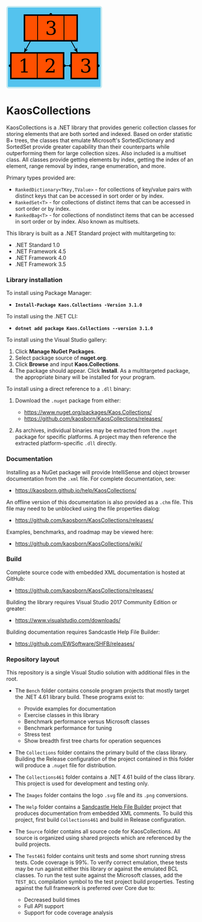 ![logo](Images/KaosCollections-218.png)
# KaosCollections

KaosCollections is a .NET library that provides generic collection classes
for storing elements that are both sorted and indexed.
Based on order statistic B+ trees,
the classes that emulate Microsoft's SortedDictionary and SortedSet
provide greater capability than their counterparts while outperforming them for large collection sizes.
Also included is a multiset class.
All classes provide getting elements by index, getting the index of an element, range removal by index, range enumeration, and more.

Primary types provided are:

* `RankedDictionary<TKey,TValue>` - for collections of key/value pairs with distinct keys that can be accessed in sort order or by index.
* `RankedSet<T>` - for collections of distinct items that can be accessed in sort order or by index.
* `RankedBag<T>` - for collections of nondistinct items that can be accessed in sort order or by index. Also known as multisets.

This library is built as a .NET Standard project with multitargeting to:

* .NET Standard 1.0
* .NET Framework 4.5
* .NET Framework 4.0
* .NET Framework 3.5

### Library installation

To install using Package Manager:

* **`Install-Package Kaos.Collections -Version 3.1.0`**

To install using the .NET CLI:

* **`dotnet add package Kaos.Collections --version 3.1.0`**

To install using the Visual Studio gallery:
1. Click **Manage NuGet Packages**.
2. Select package source of **nuget.org**.
3. Click **Browse** and input **Kaos.Collections**.
4. The package should appear. Click **Install**.
As a multitargeted package, the appropriate binary will be installed for your program.

To install using a direct reference to a `.dll` binary:

1. Download the `.nuget` package from either:

   * https://www.nuget.org/packages/Kaos.Collections/
   * https://github.com/kaosborn/KaosCollections/releases/

2. As archives, individual binaries may be extracted from the `.nuget` package for specific platforms.
A project may then reference the extracted platform-specific `.dll` directly.

### Documentation

Installing as a NuGet package will provide IntelliSense and object browser documentation from the `.xml` file.
For complete documentation, see:

* https://kaosborn.github.io/help/KaosCollections/

An offline version of this documentation is also provided as a `.chm` file.
This file may need to be unblocked using the file properties dialog:

* https://github.com/kaosborn/KaosCollections/releases/

Examples, benchmarks, and roadmap may be viewed here:

* https://github.com/kaosborn/KaosCollections/wiki/

### Build

Complete source code with embedded XML documentation is hosted at GitHub:

* https://github.com/kaosborn/KaosCollections/releases/

Building the library requires Visual Studio 2017 Community Edition or greater:

* https://www.visualstudio.com/downloads/

Building documentation requires Sandcastle Help File Builder:

* https://github.com/EWSoftware/SHFB/releases/

### Repository layout

This repository is a single Visual Studio solution with additional files in the root.

* The `Bench` folder contains console program projects that mostly target the .NET 4.61 library build.
These programs exist to:

  * Provide examples for documentation
  * Exercise classes in this library
  * Benchmark performance versus Microsoft classes
  * Benchmark performance for tuning
  * Stress test
  * Show breadth first tree charts for operation sequences

* The `Collections` folder contains the primary build of the class library.
Building the Release configuration of the project contained in this folder
will produce a `.nuget` file for distribution.

* The `Collections461` folder contains a .NET 4.61 build of the class library.
This project is used for development and testing only.

* The `Images` folder contains the logo `.svg` file and its `.png` conversions.

* The `Help` folder contains a [Sandcastle Help File Builder](https://github.com/EWSoftware/SHFB)
project that produces documentation from embedded XML comments.
To build this project, first build `Collections461` and build in Release configuration.

* The `Source` folder contains all source code for KaosCollections.
All source is organized using shared projects which are referenced by the build projects.

* The `Test461` folder contains unit tests and some short running stress tests.
Code coverage is 99%.
To verify correct emulation, these tests may be run against either this library
or against the emulated BCL classes.
To run the test suite against the Microsoft classes,
add the `TEST_BCL` compilation symbol to the test project build properties.
Testing against the full framework is preferred over Core due to:

  * Decreased build times
  * Full API support
  * Support for code coverage analysis
